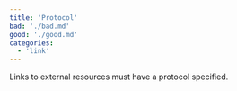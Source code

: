 ```yaml
---
title: 'Protocol'
bad: './bad.md'
good: './good.md'
categories:
  - 'link'
---
```


Links to external resources must have a protocol specified.
